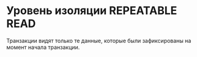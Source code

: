 # Уровень изоляции REPEATABLE READ

Транзакции видят только те данные, которые были зафиксированы на момент начала транзакции.